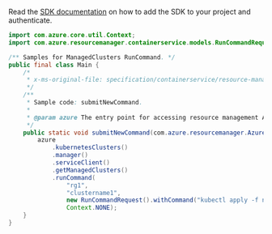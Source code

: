 Read the [SDK documentation](https://github.com/Azure/azure-sdk-for-java/blob/azure-resourcemanager_2.11.0/sdk/resourcemanager/azure-resourcemanager/README.md) on how to add the SDK to your project and authenticate.

```java
import com.azure.core.util.Context;
import com.azure.resourcemanager.containerservice.models.RunCommandRequest;

/** Samples for ManagedClusters RunCommand. */
public final class Main {
    /*
     * x-ms-original-file: specification/containerservice/resource-manager/Microsoft.ContainerService/stable/2021-10-01/examples/RunCommandRequest.json
     */
    /**
     * Sample code: submitNewCommand.
     *
     * @param azure The entry point for accessing resource management APIs in Azure.
     */
    public static void submitNewCommand(com.azure.resourcemanager.AzureResourceManager azure) {
        azure
            .kubernetesClusters()
            .manager()
            .serviceClient()
            .getManagedClusters()
            .runCommand(
                "rg1",
                "clustername1",
                new RunCommandRequest().withCommand("kubectl apply -f ns.yaml").withContext("").withClusterToken(""),
                Context.NONE);
    }
}
```
